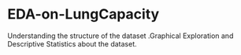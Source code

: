 # EDA-on-LungCapacity
Understanding the structure of the dataset .Graphical Exploration and Descriptive Statistics about the dataset.
